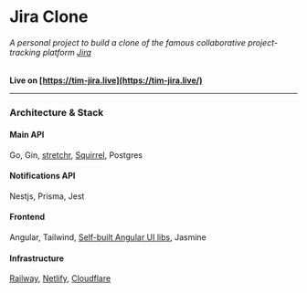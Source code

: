 
# Jira Clone
###### A personal project to build a clone of the famous collaborative project-tracking platform [Jira](https://www.atlassian.com/software/jira)

<b>Live on [https://tim-jira.live](https://tim-jira.live/)</b>

<hr>

### Architecture & Stack 

#### Main API
Go, Gin, [stretchr](https://github.com/stretchr/testify), [Squirrel](https://github.com/Masterminds/squirrel), Postgres

#### Notifications API
Nestjs, Prisma, Jest

#### Frontend
Angular, Tailwind, [Self-built Angular UI libs](https://github.com/Tim-mhn/ng-libs/tree/master), Jasmine

#### Infrastructure
[Railway](https://railway.app/), [Netlify](https://www.netlify.com/), [Cloudflare](https://www.cloudflare.com/)
